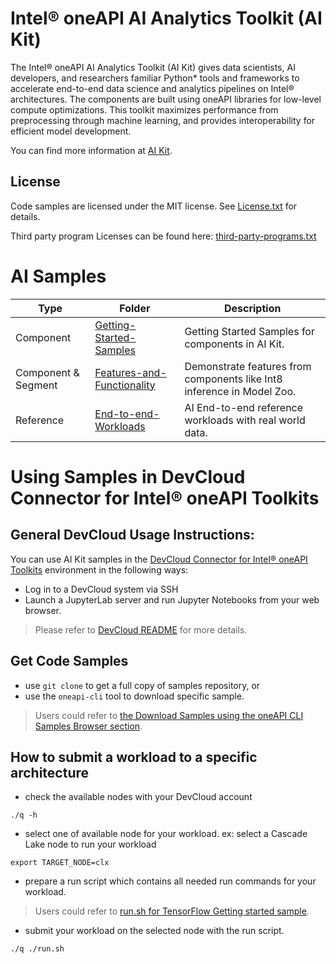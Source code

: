 # Intel® oneAPI AI Analytics Toolkit (AI Kit)

The Intel® oneAPI AI Analytics Toolkit (AI Kit) gives data scientists, AI developers, and researchers familiar Python* tools and frameworks to accelerate end-to-end data science and analytics pipelines on Intel® architectures. The components are built using oneAPI libraries for low-level compute optimizations. This toolkit maximizes performance from preprocessing through machine learning, and provides interoperability for efficient model development.

You can find more information at [ AI Kit](https://software.intel.com/content/www/us/en/develop/tools/oneapi/ai-analytics-toolkit.html).

## License
Code samples are licensed under the MIT license. See
[License.txt](https://github.com/oneapi-src/oneAPI-samples/blob/master/License.txt) for details.

Third party program Licenses can be found here: [third-party-programs.txt](https://github.com/oneapi-src/oneAPI-samples/blob/master/third-party-programs.txt)

# AI Samples

| Type      | Folder                                             | Description
| --------- | ------------------------------------------------ | -
| Component | [Getting-Started-Samples](Getting-Started-Samples)               | Getting Started Samples for components in AI Kit.
| Component & Segment | [Features-and-Functionality](Features-and-Functionality) | Demonstrate features from components like Int8 inference in Model Zoo.
| Reference | [End-to-end-Workloads](End-to-end-Workloads)                     | AI End-to-end reference workloads with real world data.

# Using Samples in DevCloud Connector for Intel® oneAPI Toolkits

## General DevCloud Usage Instructions:
You can use AI Kit samples in
the [DevCloud Connector for Intel® oneAPI Toolkits](https://devcloud.intel.com/oneapi/get-started/) environment in the following ways:
* Log in to a DevCloud system via SSH
* Launch a JupyterLab server and run Jupyter Notebooks from your web browser.   
> Please refer to [DevCloud README](DevCloudREADME.md) for more details.
## Get Code Samples
* use `git clone` to get a full copy of samples repository, or
* use the `oneapi-cli` tool to download specific sample.
> Users could refer to [the Download Samples using the oneAPI CLI Samples Browser section](https://software.intel.com/content/www/us/en/develop/documentation/get-started-with-intel-oneapi-hpc-linux/top/run-a-sample-project-using-the-command-line.html).
## How to submit a workload to a specific architecture
* check the available nodes with your DevCloud account 
```
./q -h
```
* select one of available node for your workload. 
ex: select a Cascade Lake node to run your workload
```
export TARGET_NODE=clx
```
* prepare a run script which contains all needed run commands for your workload. 
> Users could refer to [run.sh for TensorFlow Getting started sample](https://github.com/intel-ai-tce/oneAPI-samples/blob/devcloud/AI-and-Analytics/Getting-Started-Samples/IntelTensorFlow_GettingStarted/run.sh).
* submit your workload on the selected node with the run script.
```
./q ./run.sh
```
